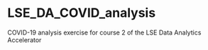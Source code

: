 # LSE_DA_COVID_analysis
COVID-19 analysis exercise for course 2 of the LSE Data Analytics Accelerator 
